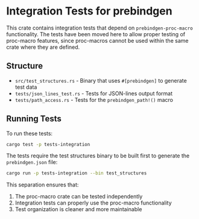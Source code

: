 # Integration Tests for prebindgen

This crate contains integration tests that depend on `prebindgen-proc-macro` functionality. The tests have been moved here to allow proper testing of proc-macro features, since proc-macros cannot be used within the same crate where they are defined.

## Structure

- `src/test_structures.rs` - Binary that uses `#[prebindgen]` to generate test data
- `tests/json_lines_test.rs` - Tests for JSON-lines output format
- `tests/path_access.rs` - Tests for the `prebindgen_path!()` macro

## Running Tests

To run these tests:

```bash
cargo test -p tests-integration
```

The tests require the test structures binary to be built first to generate the `prebindgen.json` file:

```bash
cargo run -p tests-integration --bin test_structures
```

This separation ensures that:

1. The proc-macro crate can be tested independently
2. Integration tests can properly use the proc-macro functionality
3. Test organization is cleaner and more maintainable

